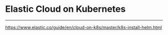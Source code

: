 # Elastic Cloud on Kubernetes
___

https://www.elastic.co/guide/en/cloud-on-k8s/master/k8s-install-helm.html